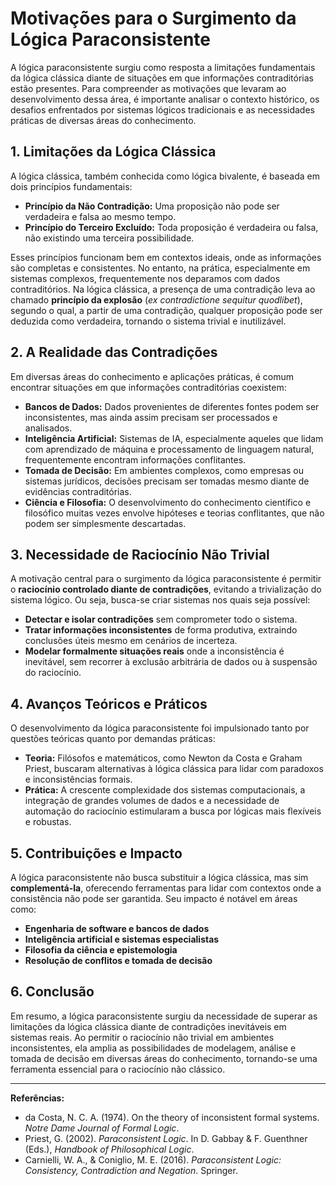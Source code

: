 
# Motivações para o Surgimento da Lógica Paraconsistente

A lógica paraconsistente surgiu como resposta a limitações fundamentais da lógica clássica diante de situações em que informações contraditórias estão presentes. Para compreender as motivações que levaram ao desenvolvimento dessa área, é importante analisar o contexto histórico, os desafios enfrentados por sistemas lógicos tradicionais e as necessidades práticas de diversas áreas do conhecimento.

## 1. Limitações da Lógica Clássica

A lógica clássica, também conhecida como lógica bivalente, é baseada em dois princípios fundamentais:

- **Princípio da Não Contradição:** Uma proposição não pode ser verdadeira e falsa ao mesmo tempo.
- **Princípio do Terceiro Excluído:** Toda proposição é verdadeira ou falsa, não existindo uma terceira possibilidade.

Esses princípios funcionam bem em contextos ideais, onde as informações são completas e consistentes. No entanto, na prática, especialmente em sistemas complexos, frequentemente nos deparamos com dados contraditórios. Na lógica clássica, a presença de uma contradição leva ao chamado **princípio da explosão** (*ex contradictione sequitur quodlibet*), segundo o qual, a partir de uma contradição, qualquer proposição pode ser deduzida como verdadeira, tornando o sistema trivial e inutilizável.

## 2. A Realidade das Contradições

Em diversas áreas do conhecimento e aplicações práticas, é comum encontrar situações em que informações contraditórias coexistem:

- **Bancos de Dados:** Dados provenientes de diferentes fontes podem ser inconsistentes, mas ainda assim precisam ser processados e analisados.
- **Inteligência Artificial:** Sistemas de IA, especialmente aqueles que lidam com aprendizado de máquina e processamento de linguagem natural, frequentemente encontram informações conflitantes.
- **Tomada de Decisão:** Em ambientes complexos, como empresas ou sistemas jurídicos, decisões precisam ser tomadas mesmo diante de evidências contraditórias.
- **Ciência e Filosofia:** O desenvolvimento do conhecimento científico e filosófico muitas vezes envolve hipóteses e teorias conflitantes, que não podem ser simplesmente descartadas.

## 3. Necessidade de Raciocínio Não Trivial

A motivação central para o surgimento da lógica paraconsistente é permitir o **raciocínio controlado diante de contradições**, evitando a trivialização do sistema lógico. Ou seja, busca-se criar sistemas nos quais seja possível:

- **Detectar e isolar contradições** sem comprometer todo o sistema.
- **Tratar informações inconsistentes** de forma produtiva, extraindo conclusões úteis mesmo em cenários de incerteza.
- **Modelar formalmente situações reais** onde a inconsistência é inevitável, sem recorrer à exclusão arbitrária de dados ou à suspensão do raciocínio.

## 4. Avanços Teóricos e Práticos

O desenvolvimento da lógica paraconsistente foi impulsionado tanto por questões teóricas quanto por demandas práticas:

- **Teoria:** Filósofos e matemáticos, como Newton da Costa e Graham Priest, buscaram alternativas à lógica clássica para lidar com paradoxos e inconsistências formais.
- **Prática:** A crescente complexidade dos sistemas computacionais, a integração de grandes volumes de dados e a necessidade de automação do raciocínio estimularam a busca por lógicas mais flexíveis e robustas.

## 5. Contribuições e Impacto

A lógica paraconsistente não busca substituir a lógica clássica, mas sim **complementá-la**, oferecendo ferramentas para lidar com contextos onde a consistência não pode ser garantida. Seu impacto é notável em áreas como:

- **Engenharia de software e bancos de dados**
- **Inteligência artificial e sistemas especialistas**
- **Filosofia da ciência e epistemologia**
- **Resolução de conflitos e tomada de decisão**

## 6. Conclusão

Em resumo, a lógica paraconsistente surgiu da necessidade de superar as limitações da lógica clássica diante de contradições inevitáveis em sistemas reais. Ao permitir o raciocínio não trivial em ambientes inconsistentes, ela amplia as possibilidades de modelagem, análise e tomada de decisão em diversas áreas do conhecimento, tornando-se uma ferramenta essencial para o raciocínio não clássico.

---
**Referências:**
- da Costa, N. C. A. (1974). On the theory of inconsistent formal systems. *Notre Dame Journal of Formal Logic*.
- Priest, G. (2002). *Paraconsistent Logic*. In D. Gabbay & F. Guenthner (Eds.), *Handbook of Philosophical Logic*.
- Carnielli, W. A., & Coniglio, M. E. (2016). *Paraconsistent Logic: Consistency, Contradiction and Negation*. Springer.
```

